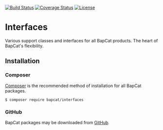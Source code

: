 [![Build Status](https://travis-ci.org/BapCat/Interfaces.svg?branch=1.1.0)](https://travis-ci.org/BapCat/Interfaces)
[![Coverage Status](https://coveralls.io/repos/BapCat/Interfaces/badge.svg?branch=1.1.0)](https://coveralls.io/r/BapCat/Interfaces?branch=1.1.0)
[![License](https://img.shields.io/packagist/l/BapCat/Interfaces.svg)](https://img.shields.io/packagist/l/BapCat/Interfaces.svg)

# Interfaces
Various support classes and interfaces for all BapCat products.  The heart of BapCat's flexibility.

## Installation

### Composer
[Composer](https://getcomposer.org/) is the recommended method of installation for all BapCat packages.

```
$ composer require bapcat/interfaces
```

### GitHub

BapCat packages may be downloaded from [GitHub](https://github.com/BapCat/Interfaces/).
